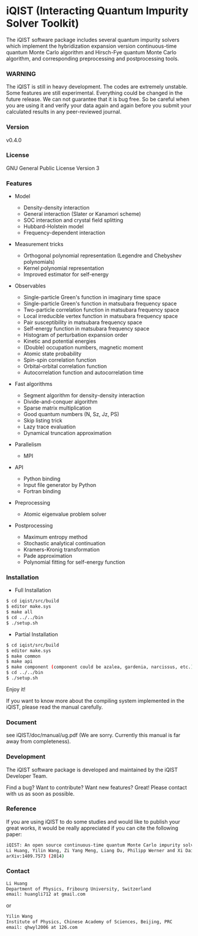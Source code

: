 # iQIST (Interacting Quantum Impurity Solver Toolkit)

The iQIST software package includes several quantum impurity solvers which implement the hybridization expansion version continuous-time quantum Monte Carlo algorithm and Hirsch-Fye quantum Monte Carlo algorithm, and corresponding preprocessing and postprocessing tools.

### WARNING

The iQIST is still in heavy development. The codes are extremely unstable. Some features are still experimental. Everything could be changed in the future release. We can not guarantee that it is bug free. So be careful when you are using it and verify your data again and again before you submit your calculated results in any peer-reviewed journal.

### Version

v0.4.0

### License

GNU General Public License Version 3

### Features

* Model
  * Density-density interaction
  * General interaction (Slater or Kanamori scheme)
  * SOC interaction and crystal field splitting
  * Hubbard-Holstein model
  * Frequency-dependent interaction

* Measurement tricks
  * Orthogonal polynomial representation (Legendre and Chebyshev polynomials)
  * Kernel polynomial representation
  * Improved estimator for self-energy

* Observables
  * Single-particle Green's function in imaginary time space
  * Single-particle Green's function in matsubara frequency space
  * Two-particle correlation function in matsubara frequency space
  * Local irreducible vertex function in matsubara frequency space
  * Pair susceptibility in matsubara frequency space
  * Self-energy function in matsubara frequency space
  * Histogram of perturbation expansion order
  * Kinetic and potential energies
  * (Double) occupation numbers, magnetic moment
  * Atomic state probability
  * Spin-spin correlation function
  * Orbital-orbital correlation function
  * Autocorrelation function and autocorrelation time

* Fast algorithms
  * Segment algorithm for density-density interaction
  * Divide-and-conquer algorithm
  * Sparse matrix multiplication
  * Good quantum numbers (N, Sz, Jz, PS)
  * Skip listing trick
  * Lazy trace evaluation
  * Dynamical truncation approximation

* Parallelism
  * MPI

* API
  * Python binding
  * Input file generator by Python
  * Fortran binding

* Preprocessing
  * Atomic eigenvalue problem solver

* Postprocessing
  * Maximum entropy method
  * Stochastic analytical continuation
  * Kramers-Kronig transformation
  * Pade approximation
  * Polynomial fitting for self-energy function

### Installation
* Full Installation
```sh
$ cd iqist/src/build
$ editor make.sys
$ make all
$ cd ../../bin
$ ./setup.sh
```

* Partial Installation
```sh
$ cd iqist/src/build
$ editor make.sys
$ make common
$ make api
$ make component (component could be azalea, gardenia, narcissus, etc.)
$ cd ../../bin
$ ./setup.sh
```

Enjoy it!

If you want to know more about the compiling system implemented in the iQIST, please read the manual carefully.

### Document

see iQIST/doc/manual/ug.pdf (We are sorry. Currently this manual is far away from completeness).

### Development

The iQIST software package is developed and maintained by the iQIST Developer Team.

Find a bug? Want to contribute? Want new features? Great! Please contact with us as soon as possible.

### Reference

If you are using iQIST to do some studies and would like to publish your great works, it would be really appreciated if you can cite the following paper:

```sh
iQIST: An open source continuous-time quantum Monte Carlo impurity solver toolkit
Li Huang, Yilin Wang, Zi Yang Meng, Liang Du, Philipp Werner and Xi Dai
arXiv:1409.7573 (2014)
```

### Contact

```sh
Li Huang
Department of Physics, Fribourg University, Switzerland
email: huangli712 at gmail.com
```

or

```sh
Yilin Wang
Institute of Physics, Chinese Academy of Sciences, Beijing, PRC
email: qhwyl2006 at 126.com
```

